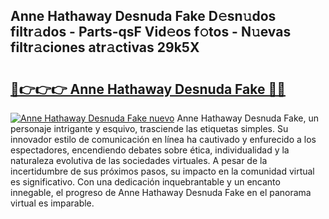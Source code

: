## Anne Hathaway Desnuda Fake D𝚎sn𝚞dos filtr𝚊dos - Parts-qsF Vid𝚎os f𝚘tos - N𝚞evas filtr𝚊ciones atr𝚊ctivas 29k5X

# <h2><a href="http://mb10p0.tromn.icu/?c=Anne+Hathaway+Desnuda+Fake">🔗👉👉👉 Anne Hathaway Desnuda Fake 🔗🔗</a></h2>

[![Anne Hathaway Desnuda Fake nuevo](https://i.imgur.com/pEAQMta.gif)](http://mb10p0.tromn.icu/?c=Anne+Hathaway+Desnuda+Fake)
Anne Hathaway Desnuda Fake, un personaje intrigante y esquivo, trasciende las etiquetas simples. Su innovador estilo de comunicación en línea ha cautivado y enfurecido a los espectadores, encendiendo debates sobre ética, individualidad y la naturaleza evolutiva de las sociedades virtuales. A pesar de la incertidumbre de sus próximos pasos, su impacto en la comunidad virtual es significativo. Con una dedicación inquebrantable y un encanto innegable, el progreso de Anne Hathaway Desnuda Fake en el panorama virtual es imparable.
